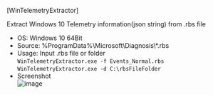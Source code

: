 [WinTelemetryExtractor]

Extract Windows 10 Telemetry information(json string) from .rbs file  
- OS: Windows 10 64Bit  
- Source: %ProgramData%\Microsoft\Diagnosis\\*.rbs
- Usage: Input .rbs file or folder  
`WinTelemetryExtractor.exe -f Events_Normal.rbs`  
`WinTelemetryExtractor.exe -d C:\rbsFileFolder`  
- Screenshot  
![image](https://user-images.githubusercontent.com/69110090/94636107-3431be00-030f-11eb-8bc6-fbab5b5aa36e.png)
